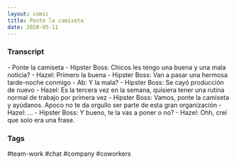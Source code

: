 ```yaml
---
layout: comic
title: Ponte la camiseta
date: 2020-05-11
---
```


<h3>Transcript</h3>
<p>
    - Ponte la camiseta
    - Hipster Boss: Chicos les tengo una buena y una mala noticia?
    - Hazel: Primero la buena
    - Hipster Boss: Van a pasar una hermosa tarde-noche conmigo
    - Ab: Y la mala?
    - Hipster Boss: Se cayó producción de nuevo
    - Hazel: Es la tercera vez en la semana, quisiera tener una rutina normal de trabajo por primera vez
    - Hipster Boss: Vamos, ponte la camiseta y ayúdanos. Apoco no te da orgullo ser parte de esta gran organización
    - Hazel: ...
    - Hipster Boss: Y bueno, te la vas a poner o no?
    - Hazel: Ohh, creí que solo era una frase.
</p>

<h3>Tags</h3>
<p>#team-work #chat #company #coworkers</p>
